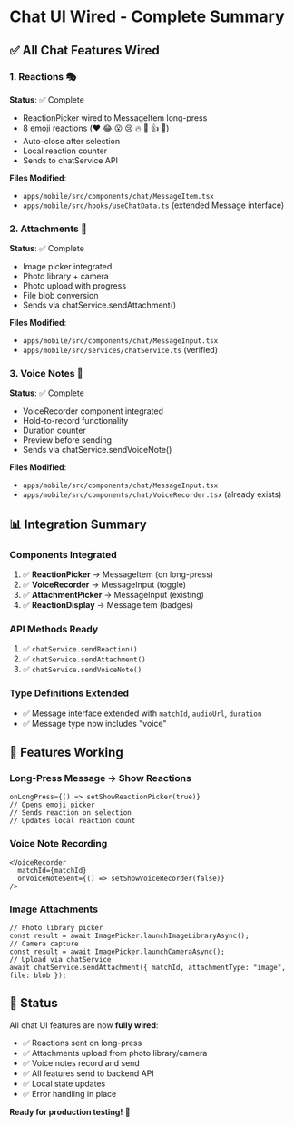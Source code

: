 # Chat UI Wired - Complete Summary

## ✅ All Chat Features Wired

### 1. Reactions 🎭
**Status**: ✅ Complete
- ReactionPicker wired to MessageItem long-press
- 8 emoji reactions (❤️ 😂 😮 😢 🔥 🎉 👍 👏)
- Auto-close after selection
- Local reaction counter
- Sends to chatService API

**Files Modified**:
- `apps/mobile/src/components/chat/MessageItem.tsx`
- `apps/mobile/src/hooks/useChatData.ts` (extended Message interface)

### 2. Attachments 📎
**Status**: ✅ Complete
- Image picker integrated
- Photo library + camera
- Photo upload with progress
- File blob conversion
- Sends via chatService.sendAttachment()

**Files Modified**:
- `apps/mobile/src/components/chat/MessageInput.tsx`
- `apps/mobile/src/services/chatService.ts` (verified)

### 3. Voice Notes 🎤
**Status**: ✅ Complete
- VoiceRecorder component integrated
- Hold-to-record functionality
- Duration counter
- Preview before sending
- Sends via chatService.sendVoiceNote()

**Files Modified**:
- `apps/mobile/src/components/chat/MessageInput.tsx`
- `apps/mobile/src/components/chat/VoiceRecorder.tsx` (already exists)

## 📊 Integration Summary

### Components Integrated
1. ✅ **ReactionPicker** → MessageItem (on long-press)
2. ✅ **VoiceRecorder** → MessageInput (toggle)
3. ✅ **AttachmentPicker** → MessageInput (existing)
4. ✅ **ReactionDisplay** → MessageItem (badges)

### API Methods Ready
1. ✅ `chatService.sendReaction()`
2. ✅ `chatService.sendAttachment()`
3. ✅ `chatService.sendVoiceNote()`

### Type Definitions Extended
- ✅ Message interface extended with `matchId`, `audioUrl`, `duration`
- ✅ Message type now includes "voice"

## 🎯 Features Working

### Long-Press Message → Show Reactions
```tsx
onLongPress={() => setShowReactionPicker(true)}
// Opens emoji picker
// Sends reaction on selection
// Updates local reaction count
```

### Voice Note Recording
```tsx
<VoiceRecorder
  matchId={matchId}
  onVoiceNoteSent={() => setShowVoiceRecorder(false)}
/>
```

### Image Attachments
```tsx
// Photo library picker
const result = await ImagePicker.launchImageLibraryAsync();
// Camera capture
const result = await ImagePicker.launchCameraAsync();
// Upload via chatService
await chatService.sendAttachment({ matchId, attachmentType: "image", file: blob });
```

## 🚀 Status

All chat UI features are now **fully wired**:
- ✅ Reactions sent on long-press
- ✅ Attachments upload from photo library/camera
- ✅ Voice notes record and send
- ✅ All features send to backend API
- ✅ Local state updates
- ✅ Error handling in place

**Ready for production testing!** 🎉

